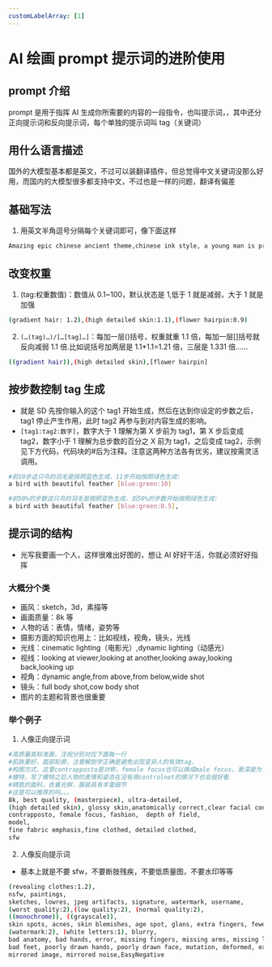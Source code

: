 ```yaml
---
customLabelArray: [1]
---
```


# <Label :level='1'/>AI 绘画 prompt 提示词的进阶使用

## prompt 介绍

prompt 是用于指挥 AI 生成你所需要的内容的一段指令，也叫提示词，，其中还分正向提示词和反向提示词，每个单独的提示词叫 tag（关键词）

## 用什么语言描述

国外的大模型基本都是英文，不过可以装翻译插件，但总觉得中文关键词没那么好用，而国内的大模型很多都支持中文，不过也是一样的问题，翻译有偏差

## 基础写法

1. 用英文半角逗号分隔每个关键词即可，像下面这样

```bash
Amazing epic chinese ancient theme,chinese ink style, a young man is preparing to climb the stonesteps ladder
```

## 改变权重

1. (tag:权重数值)：数值从 0.1~100，默认状态是 1,低于 1 就是减弱，大于 1 就是加强

```bash
(gradient hair: 1.2),(high detailed skin:1.1),(flower hairpin:0.9)
```

2. `(…(tag)…)/[…[tag]…]`：每加一层()括号，权重就重 1.1 倍，每加一层[]括号就反向减弱 1.1 倍.比如说括号加两层是 1.1\*1.1=1.21 倍，三层是 1.331 倍……

```bash
((gradient hair)),(high detailed skin),[flower hairpin]
```

## 按步数控制 tag 生成

- 就是 SD 先按你输入的这个 tag1 开始生成，然后在达到你设定的步数之后，tag1 停止产生作用，此时 tag2 再参与到对内容生成的影响。
- `[tag1:tag2:数字]`，数字大于 1 理解为第 X 步前为 tag1，第 X 步后变成 tag2，数字小于 1 理解为总步数的百分之 X 前为 tag1，之后变成 tag2，示例见下方代码，代码块的#后为注释。注意这两种方法各有优劣，建议按需灵活调用。

```bash
#前10步这只鸟的羽毛是按照蓝色生成，11步开始按照绿色生成:
a bird with beautiful feather [blue:green:10]

#前50%的步数这只鸟的羽毛是按照蓝色生成，后50%的步数开始按照绿色生成:
a bird with beautiful feather [blue:green:0.5],
```

## 提示词的结构

- 光写我要画一个人，这样很难出好图的，想让 AI 好好干活，你就必须好好指挥

### 大概分个类

- 画风：sketch，3d，素描等
- 画面质量：8k 等
- 人物的话：表情，情绪，姿势等
- 摄影方面的知识也用上：比如视线，视角，镜头，光线
- 光线：cinematic lighting（电影光）,dynamic lighting（动感光）
- 视线：looking at viewer,looking at another,looking away,looking back,looking up
- 视角：dynamic angle,from above,from below,wide shot
- 镜头：full body shot,cow body shot
- 图片的主题和背景也很重要

### 举个例子

1. 人像正向提示词

```bash
#高质量高标准画，注视分别对应下面每一行
#肌肤要好，面部轮廓，注意解刨学正确是避免出现变异人的有效tag，
#构图方式，这里contrapposto是对称，female focus也可以换成male focus，景深是为了画面有深度构造立体感
#模特，写了模特之后人物的表情和姿态在没有用controlnet的情况下也会很好看
#精致的面料，衣着光鲜，服装具有丰富细节
#这是可以推荐的吗。。。
8k, best quality, (masterpiece), ultra-detailed,
(high detailed skin), glossy skin,anatomically correct,clear facial contours,
contrapposto, female focus, fashion,  depth of field,
model,
fine fabric emphasis,fine clothed, detailed clothed,
sfw
```

2. 人像反向提示词

- 基本上就是不要 sfw，不要断肢残疾，不要低质量图，不要水印等等

```bash
(revealing clothes:1.2), ​
nsfw, paintings, ​
sketches, lowres, jpeg artifacts, signature, watermark, username,​
(worst quality:2),(low quality:2), (normal quality:2),​
((monochrome)), ((grayscale)),​
skin spots, acnes, skin blemishes, age spot, glans, extra fingers, fewer fingers, ​
(watermark:2), (white letters:1), blurry,​
bad anatomy, bad hands, error, missing fingers, missing arms, missing legs,​
bad feet, poorly drawn hands, poorly drawn face, mutation, deformed, extra limbs, extra arms, extra legs, malformed limbs, fused fingers, too many fingers, long neck, cross-eyed, mutated hands, polar lowres, bad body, bad proportions, gross proportions, wrong feet bottom render, abdominal stretch, briefs, knickers, kecks, thong, {{fused fingers}}, {{bad body}}, bad proportion body to legs, wrong toes, extra toes, missing toes, weird toes, 2 body, 2 pussy, 2 upper, 2 lower, 2 head, 3 hand, 3 feet, extra long leg, super long leg, ​
mirrored image, mirrored noise,EasyNegative
```
